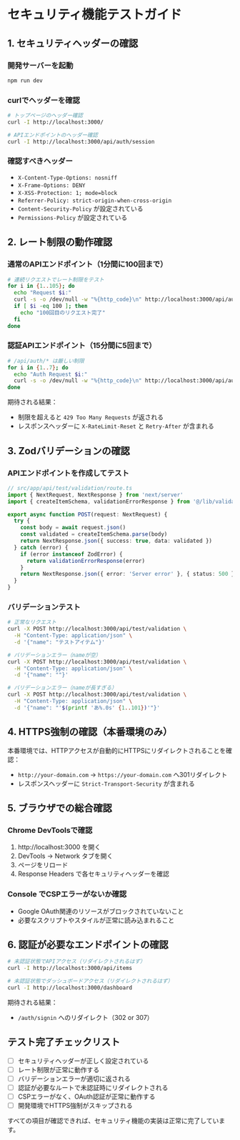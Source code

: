 # セキュリティ機能テストガイド

## 1. セキュリティヘッダーの確認

### 開発サーバーを起動
```bash
npm run dev
```

### curlでヘッダーを確認
```bash
# トップページのヘッダー確認
curl -I http://localhost:3000/

# APIエンドポイントのヘッダー確認
curl -I http://localhost:3000/api/auth/session
```

### 確認すべきヘッダー
- `X-Content-Type-Options: nosniff`
- `X-Frame-Options: DENY`
- `X-XSS-Protection: 1; mode=block`
- `Referrer-Policy: strict-origin-when-cross-origin`
- `Content-Security-Policy` が設定されている
- `Permissions-Policy` が設定されている

## 2. レート制限の動作確認

### 通常のAPIエンドポイント（1分間に100回まで）
```bash
# 連続リクエストでレート制限をテスト
for i in {1..105}; do
  echo "Request $i:"
  curl -s -o /dev/null -w "%{http_code}\n" http://localhost:3000/api/auth/session
  if [ $i -eq 100 ]; then
    echo "100回目のリクエスト完了"
  fi
done
```

### 認証APIエンドポイント（15分間に5回まで）
```bash
# /api/auth/* は厳しい制限
for i in {1..7}; do
  echo "Auth Request $i:"
  curl -s -o /dev/null -w "%{http_code}\n" http://localhost:3000/api/auth/providers
done
```

期待される結果：
- 制限を超えると `429 Too Many Requests` が返される
- レスポンスヘッダーに `X-RateLimit-Reset` と `Retry-After` が含まれる

## 3. Zodバリデーションの確認

### APIエンドポイントを作成してテスト
```typescript
// src/app/api/test/validation/route.ts
import { NextRequest, NextResponse } from 'next/server'
import { createItemSchema, validationErrorResponse } from '@/lib/validations'

export async function POST(request: NextRequest) {
  try {
    const body = await request.json()
    const validated = createItemSchema.parse(body)
    return NextResponse.json({ success: true, data: validated })
  } catch (error) {
    if (error instanceof ZodError) {
      return validationErrorResponse(error)
    }
    return NextResponse.json({ error: 'Server error' }, { status: 500 })
  }
}
```

### バリデーションテスト
```bash
# 正常なリクエスト
curl -X POST http://localhost:3000/api/test/validation \
  -H "Content-Type: application/json" \
  -d '{"name": "テストアイテム"}'

# バリデーションエラー（nameが空）
curl -X POST http://localhost:3000/api/test/validation \
  -H "Content-Type: application/json" \
  -d '{"name": ""}'

# バリデーションエラー（nameが長すぎる）
curl -X POST http://localhost:3000/api/test/validation \
  -H "Content-Type: application/json" \
  -d '{"name": "'$(printf 'あ%.0s' {1..101})'"}'
```

## 4. HTTPS強制の確認（本番環境のみ）

本番環境では、HTTPアクセスが自動的にHTTPSにリダイレクトされることを確認：
- `http://your-domain.com` → `https://your-domain.com` へ301リダイレクト
- レスポンスヘッダーに `Strict-Transport-Security` が含まれる

## 5. ブラウザでの総合確認

### Chrome DevToolsで確認
1. http://localhost:3000 を開く
2. DevTools → Network タブを開く
3. ページをリロード
4. Response Headers で各セキュリティヘッダーを確認

### Console でCSPエラーがないか確認
- Google OAuth関連のリソースがブロックされていないこと
- 必要なスクリプトやスタイルが正常に読み込まれること

## 6. 認証が必要なエンドポイントの確認

```bash
# 未認証状態でAPIアクセス（リダイレクトされるはず）
curl -I http://localhost:3000/api/items

# 未認証状態でダッシュボードアクセス（リダイレクトされるはず）
curl -I http://localhost:3000/dashboard
```

期待される結果：
- `/auth/signin` へのリダイレクト（302 or 307）

## テスト完了チェックリスト

- [ ] セキュリティヘッダーが正しく設定されている
- [ ] レート制限が正常に動作する
- [ ] バリデーションエラーが適切に返される
- [ ] 認証が必要なルートで未認証時にリダイレクトされる
- [ ] CSPエラーがなく、OAuth認証が正常に動作する
- [ ] 開発環境でHTTPS強制がスキップされる

すべての項目が確認できれば、セキュリティ機能の実装は正常に完了しています。